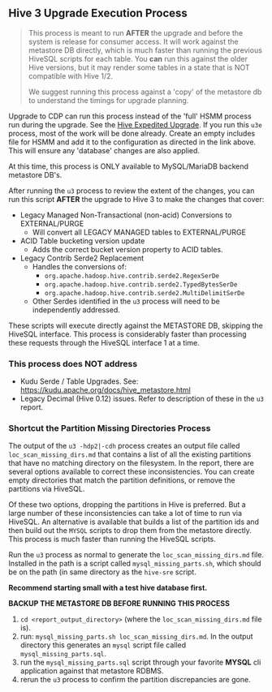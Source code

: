 ## Hive 3 Upgrade Execution Process

> This process is meant to run **AFTER** the upgrade and before the system is release for consumer access.  It will work against the metastore DB directly, which is much faster than running the previous HiveSQL scripts for each table.  You __can__ run this against the older Hive versions, but it may render some tables in a state that is NOT compatible with Hive 1/2.
> 
> We suggest running this process against a 'copy' of the metastore db to understand the timings for upgrade planning.

Upgrade to CDP can run this process instead of the 'full' HSMM process run during the upgrade.  See the [Hive Expedited Upgrade](https://docs.cloudera.com/cdp-private-cloud-upgrade/latest/upgrade-cdh/topics/hive-expedited-migration-tasks.html).  If you run this `u3e` process, most of the work will be done already.  Create an empty includes file for HSMM and add it to the configuration as directed in the link above.  This will ensure any 'database' changes are also applied.

At this time, this process is ONLY available to MySQL/MariaDB backend metastore DB's.

After running the `u3` process to review the extent of the changes, you can run this script **AFTER** the upgrade to Hive 3 to make the changes that cover:

- Legacy Managed Non-Transactional (non-acid) Conversions to EXTERNAL/PURGE
  - Will convert all LEGACY MANAGED tables to EXTERNAL/PURGE
- ACID Table bucketing version update
  - Adds the correct bucket version property to ACID tables.
- Legacy Contrib Serde2 Replacement
  - Handles the conversions of:
    - `org.apache.hadoop.hive.contrib.serde2.RegexSerDe`
    - `org.apache.hadoop.hive.contrib.serde2.TypedBytesSerDe`
    - `org.apache.hadoop.hive.contrib.serde2.MultiDelimitSerDe`
  - Other Serdes identified in the `u3` process will need to be independently addressed.

These scripts will execute directly against the METASTORE DB, skipping the HiveSQL interface.  This process is considerably faster than processing these requests through the HiveSQL interface 1 at a time. 

### This process does NOT address

- Kudu Serde / Table Upgrades.  See: https://kudu.apache.org/docs/hive_metastore.html
- Legacy Decimal (Hive 0.12) issues.  Refer to description of these in the `u3` report.

### Shortcut the Partition Missing Directories Process

The output of the `u3 -hdp2|-cdh` process creates an output file called `loc_scan_missing_dirs.md` that contains a list of all the existing partitions that have no matching directory on the filesystem.  In the report, there are several options available to correct these inconsistencies.  You can create empty directories that match the partition definitions, or remove the partitions via HiveSQL.

Of these two options, dropping the partitions in Hive is preferred.  But a large number of these inconsistencies can take a lot of time to run via HiveSQL.  An alternative is available that builds a list of the partition ids and then build out the `MYSQL` scripts to drop them from the metastore directly.  This process is much faster than running the HiveSQL scripts.

Run the `u3` process as normal to generate the `loc_scan_missing_dirs.md` file.  Installed in the path is a script called `mysql_missing_parts.sh`, which should be on the path (in same directory as the `hive-sre` script. 

**Recommend starting small with a test hive database first.**

**BACKUP THE METASTORE DB BEFORE RUNNING THIS PROCESS**

1. `cd <report_output_directory>` (where the `loc_scan_missing_dirs.md` file is).
2. run: `mysql_missing_parts.sh loc_scan_missing_dirs.md`.  In the output directory this generates an `mysql` script file called `mysql_missing_parts.sql`.
3. run the `mysql_missing_parts.sql` script through your favorite **MYSQL** cli application against that metastore RDBMS.
4. rerun the `u3` process to confirm the partition discrepancies are gone.